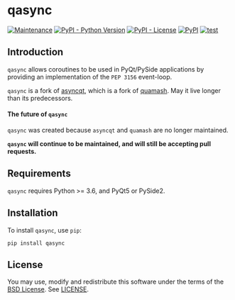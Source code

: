 # qasync

[![Maintenance](https://img.shields.io/maintenance/yes/2023)](https://pypi.org/project/qasync)
[![PyPI - Python Version](https://img.shields.io/pypi/pyversions/qasync)](https://pypi.org/project/qasync)
[![PyPI - License](https://img.shields.io/pypi/l/qasync)](/LICENSE)
[![PyPI](https://img.shields.io/pypi/v/qasync)](https://pypi.org/project/qasync)
[![test](https://github.com/CabbageDevelopment/qasync/actions/workflows/test.yml/badge.svg)](https://github.com/CabbageDevelopment/qasync/actions/workflows/test.yml)

## Introduction

`qasync` allows coroutines to be used in PyQt/PySide applications by providing an implementation of the `PEP 3156` event-loop.

`qasync` is a fork of [asyncqt](https://github.com/gmarull/asyncqt), which is a fork of [quamash](https://github.com/harvimt/quamash). May it live longer than its predecessors.

#### The future of `qasync`

`qasync` was created because `asyncqt` and `quamash` are no longer maintained.

**`qasync` will continue to be maintained, and will still be accepting pull requests.**

## Requirements

`qasync` requires Python >= 3.6, and PyQt5 or PySide2.

## Installation

To install `qasync`, use `pip`:

```
pip install qasync
```

## License

You may use, modify and redistribute this software under the terms of the [BSD License](http://opensource.org/licenses/BSD-2-Clause). See [LICENSE](/LICENSE).
